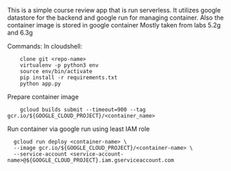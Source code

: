 This is a simple course review app that is run serverless. 
It utilizes google datastore for the backend
and google run for managing container.
Also the container image is stored in google container
Mostly taken from labs 5.2g and 6.3g

Commands:
In cloudshell:
```
    clone git <repo-name>
    virtualenv -p python3 env
    source env/bin/activate
    pip install -r requirements.txt
    python app.py
```
Prepare container image
```
    gcloud builds submit --timeout=900 --tag gcr.io/${GOOGLE_CLOUD_PROJECT}/<container_name>
```

Run container via google run using least IAM role
``` 
  gcloud run deploy <container-name> \
  --image gcr.io/${GOOGLE_CLOUD_PROJECT}/<container-name> \
  --service-account <service-account-name>@${GOOGLE_CLOUD_PROJECT}.iam.gserviceaccount.com 
```

  
